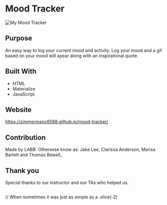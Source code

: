 # Mood Tracker
![My Mood Tracker](https://user-images.githubusercontent.com/81273956/125560002-9a2b2314-873e-4f46-83d0-62069fe2fdb2.png)

## Purpose
 An easy way to log your current mood and activity. Log your mood and a gif based on your mood will apear along with an inspirational quote. 
 
 ## Built With 
 * HTML
 * Materialize
 * JavaScript

## Website 
https://zimmermanc6588.github.io/mood-tracker/

## Contribution
Made by LABB. Otherwise know as: Jake Lee, Clarissa Anderson, Marisa Bartelt and Thomas Bewell,.

## Thank you
Special thanks to our instructor and our TAs who helped us. 
##
// When sometimes it was just as simple as a .slice(-2)

 
 
 
